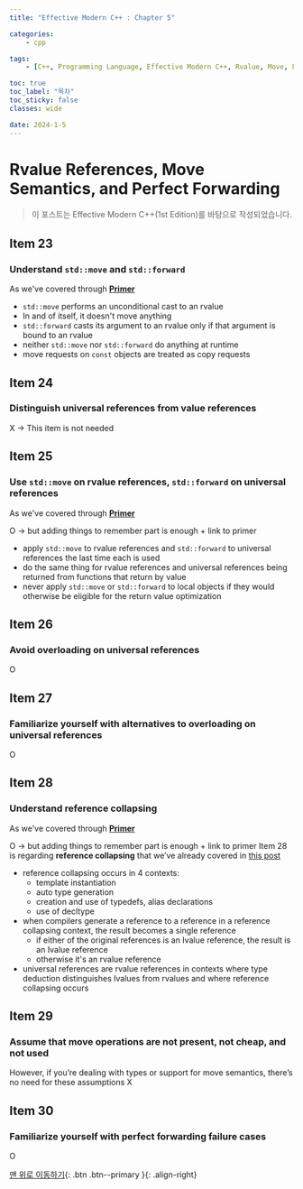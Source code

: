 ```yaml
---
title: "Effective Modern C++ : Chapter 5"

categories:
    - cpp

tags:
    - [C++, Programming Language, Effective Modern C++, Rvalue, Move, Forward]

toc: true
toc_label: "목차"
toc_sticky: false
classes: wide

date: 2024-1-5
---
```


# Rvalue References, Move Semantics, and Perfect Forwarding

> 이 포스트는 Effective Modern C++(1st Edition)를 바탕으로 작성되었습니다.

## Item 23

### Understand `std::move` and `std::forward`
As we've covered through [**Primer**]()
- `std::move` performs an unconditional cast to an rvalue
- In and of itself, it doesn't move anything
- `std::forward` casts its argument to an rvalue only if that argument is bound to an rvalue
- neither `std::move` nor `std::forward` do anything at runtime
- move requests on `const` objects are treated as copy requests



## Item 24
### Distinguish universal references from value references
X -> This item is not needed

## Item 25
### Use `std::move` on rvalue references, `std::forward` on universal references
As we've covered through [**Primer**]()

O -> but adding things to remember part is enough + link to primer
- apply `std::move` to rvalue references and `std::forward` to universal references the last time each is used
- do the same thing for rvalue references and universal references being returned from functions that return by value
- never apply `std::move` or `std::forward` to local objects if they would otherwise be eligible for the return value optimization




## Item 26
### Avoid overloading on universal references
O

## Item 27
### Familiarize yourself with alternatives to overloading on universal references
O

## Item 28
### Understand reference collapsing
As we've covered through [**Primer**]()

O -> but adding things to remember part is enough + link to primer
Item 28 is regarding **reference collapsing** that we’ve already covered in [this post]()
- reference collapsing occurs in 4 contexts:
	* template instantiation
	* auto type generation
	* creation and use of typedefs, alias declarations
	* use of decltype
- when compilers generate a reference to a reference in a reference collapsing context, the result becomes a single reference
	* if either of the original references is an Ivalue reference, the result is an Ivalue reference
	* otherwise it's an rvalue reference
- universal references are rvalue references in contexts where type deduction distinguishes Ivalues from rvalues and where reference collapsing occurs






## Item 29
### Assume that move operations are not present, not cheap, and not used
However, if you’re dealing with types or support for move semantics, there’s no need for these assumptions
X

## Item 30
### Familiarize yourself with perfect forwarding failure cases
O



[맨 위로 이동하기](#){: .btn .btn--primary }{: .align-right}